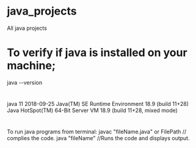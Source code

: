 # java_projects
All java projects
# To verify if java is installed on your machine;
 java --version
 #
java 11 2018-09-25
Java(TM) SE Runtime Environment 18.9 (build 11+28)
Java HotSpot(TM) 64-Bit Server VM 18.9 (build 11+28, mixed mode)
#
To run java programs from terminal:
      javac "fileName.java" or FilePath // complies the code.
      java "fileName" //Runs the code and displays output. 
